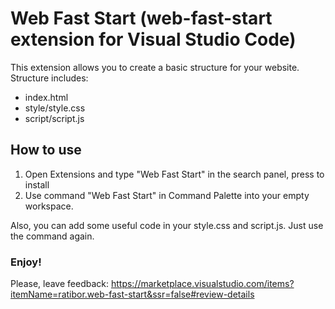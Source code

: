 # Web Fast Start (web-fast-start extension for Visual Studio Code)

This extension allows you to create a basic structure for your website. Structure includes:

* index.html
* style/style.css
* script/script.js



## How to use

1. Open Extensions and type "Web Fast Start" in the search panel, press to install
2. Use command "Web Fast Start" in Command Palette into your empty workspace.

Also, you can add some useful code in your style.css and script.js. Just use the command again.


### Enjoy!


Please, leave feedback: https://marketplace.visualstudio.com/items?itemName=ratibor.web-fast-start&ssr=false#review-details
